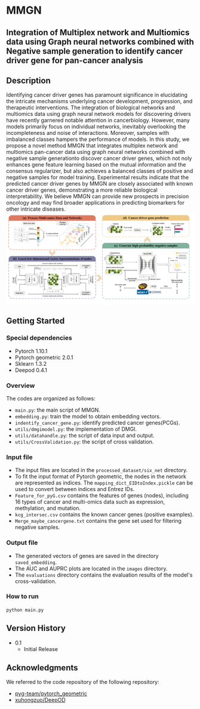 # MMGN

## **Integration of Multiplex network and Multiomics data using Graph neural networks combined with Negative sample generation to identify cancer driver gene for pan-cancer analysis**

## Description

Identifying cancer driver genes has paramount significance in elucidating the intricate mechanisms underlying cancer development, progression, and therapeutic interventions. The integration of biological networks and multiomics data using graph neural network models for discovering drivers have recently garnered notable attention in cancerbiology. However, many models primarily focus on individual networks, inevitably overlooking the incompleteness and noise of interactions. Moreover, samples with imbalanced classes hampers the performance of models. In this study, we propose a novel method MMGN that integrates multiplex network and multiomics pan-cancer data using graph neural networks combined with negative sample generationto discover cancer driver genes, which not noly enhances gene feature learning based on the mutual information and the consensus regularizer, but also achieves a balanced classes of positive and negative samples for model training. Experimental results indicate that the predicted cancer driver genes by MMGN are closely associated with known cancer driver genes, demonstrating a more reliable biological interpretability. We believe MMGN can provide new prospects in precision oncology and may find broader applications in predicting biomarkers for other intricate diseases.&#x20;
![Mainframe](./MainFrame_Horizontal.png)


## Getting Started

### Special dependencies

*   Pytorch 1.10.1
*   Pytorch geometric 2.0.1
*   Sklearn 1.3.2
*   Deepod 0.4.1

### Overview

The codes are organized as follows:&#x20;

*   `main.py`: the main script of MMGN.
*   `embedding.py`: train the model to obtain embedding vectors.
*   `indentify_cancer_gene.py`: identify predicted cancer genes(PCGs).
*   `utils/dmgimodel.py`: the implementation of DMGI.&#x20;
*   `utils/datahandle.py`: the script of data input and output.
*   `utils/CrossValidation.py`: the script of cross validation.

### Input file

*   The input files are located in the `processed_dataset/six_net` directory.
*   To fit the input format of Pytorch geometric, the nodes in the network are represented as indices. The `mapping_dict_EIDtoIndex.pickle` can be used to convert between indices and Entrez IDs.
*   &#x20;`Feature_for_pyG.csv` contains the features of genes (nodes), including 16 types of cancer and multi-omics data such as expression, methylation, and mutation.
*   &#x20;`kcg_intersec.csv` contains the known cancer genes (positive examples).
*   &#x20;`Merge_maybe_cancergene.txt` contains the gene set used for filtering negative samples.

### Output file

*   The generated vectors of genes are saved in the directory  `saved_embedding`.
*   The AUC and AUPRC plots are located in the `images` directory.
*   The `evaluations` directory contains the evaluation results of the model's  cross-validation.

### How to run

`python main.py`

## Version History

*   0.1
    *   Initial Release

## Acknowledgments

We referred to the code repository of the following repository:&#x20;

*   [pyg-team/pytorch\_geometric](https://github.com/pyg-team/pytorch_geometric)
*   [xuhongzuo/DeepOD](https://github.com/xuhongzuo/DeepOD)
